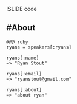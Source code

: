 !SLIDE code
## #About ##

    @@@ ruby
    ryans = speakers[:ryans]

    ryans[:name]
    => "Ryan Stout"

    ryans[:email]
    => "ryanstout@gmail.com"

    ryans[:about]
    => "about ryan"